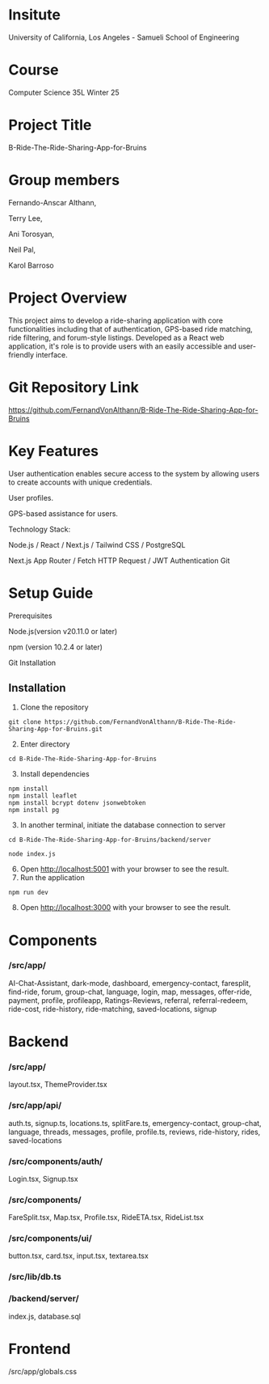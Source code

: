 # Insitute

University of California, Los Angeles - Samueli School of Engineering

# Course

Computer Science 35L Winter 25

# Project Title

B-Ride-The-Ride-Sharing-App-for-Bruins

# Group members

Fernando-Anscar Althann,

Terry Lee,

Ani Torosyan,

Neil Pal,

Karol Barroso

# Project Overview

This project aims to develop a ride-sharing application with core functionalities including that of authentication, GPS-based ride matching, ride filtering, and forum-style listings. Developed as a React web application, it's role is to provide users with an easily accessible and user-friendly interface.

# Git Repository Link

https://github.com/FernandVonAlthann/B-Ride-The-Ride-Sharing-App-for-Bruins

# Key Features

User authentication enables secure access to the system by allowing users to create accounts with unique credentials.

User profiles.

GPS-based assistance for users.

Technology Stack:

Node.js / React / Next.js / Tailwind CSS / PostgreSQL

Next.js App Router / Fetch HTTP Request / JWT Authentication
Git

# Setup Guide

Prerequisites

Node.js(version v20.11.0 or later)

npm (version 10.2.4 or later)

Git Installation

## Installation

1. Clone the repository
```
git clone https://github.com/FernandVonAlthann/B-Ride-The-Ride-Sharing-App-for-Bruins.git
```

2. Enter directory
```
cd B-Ride-The-Ride-Sharing-App-for-Bruins
```
3. Install dependencies
```
npm install
npm install leaflet
npm install bcrypt dotenv jsonwebtoken
npm install pg
```
3. In another terminal, initiate the database connection to server
```
cd B-Ride-The-Ride-Sharing-App-for-Bruins/backend/server
```
```
node index.js
```
6. Open [http://localhost:5001](http://localhost:5001) with your browser to see the result.
7. Run the application
```
npm run dev
```
8. Open [http://localhost:3000](http://localhost:3000) with your browser to see the result.


# Components

### /src/app/

AI-Chat-Assistant,
dark-mode,
dashboard,
emergency-contact,
faresplit,
find-ride,
forum,
group-chat,
language,
login,
map,
messages,
offer-ride,
payment,
profile,
profileapp,
Ratings-Reviews,
referral,
referral-redeem,
ride-cost,
ride-history,
ride-matching,
saved-locations,
signup

# Backend

### /src/app/

layout.tsx,
ThemeProvider.tsx

### /src/app/api/

auth.ts,
signup.ts,
locations.ts,
splitFare.ts,
emergency-contact,
group-chat,
language,
threads,
messages,
profile,
profile.ts,
reviews,
ride-history,
rides,
saved-locations

### /src/components/auth/

Login.tsx,
Signup.tsx

### /src/components/

FareSplit.tsx,
Map.tsx,
Profile.tsx,
RideETA.tsx,
RideList.tsx

### /src/components/ui/

button.tsx,
card.tsx,
input.tsx,
textarea.tsx

### /src/lib/db.ts

### /backend/server/

index.js,
database.sql

# Frontend

/src/app/globals.css
